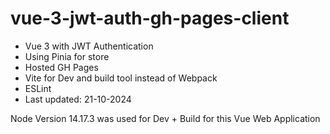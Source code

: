 # vue-3-jwt-auth-gh-pages-client

- Vue 3 with JWT Authentication 
- Using Pinia for store 
- Hosted GH Pages
- Vite for Dev and build tool instead of Webpack
- ESLint
- Last updated: 21-10-2024

Node Version 14.17.3 was used for Dev + Build for this Vue Web Application
